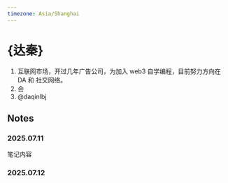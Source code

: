 ```yaml
---
timezone: Asia/Shanghai
---
```


# {达秦}

1. 互联网市场，开过几年广告公司，为加入 web3 自学编程，目前努力方向在 DA 和 社交网络。
2. 会
3. @daqinlbj

## Notes

<!-- Content_START -->

### 2025.07.11

笔记内容

### 2025.07.12

<!-- Content_END -->
